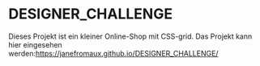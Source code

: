 # DESIGNER_CHALLENGE
Dieses Projekt ist ein kleiner Online-Shop mit CSS-grid.
Das Projekt kann hier eingesehen werden:https://janefromaux.github.io/DESIGNER_CHALLENGE/
